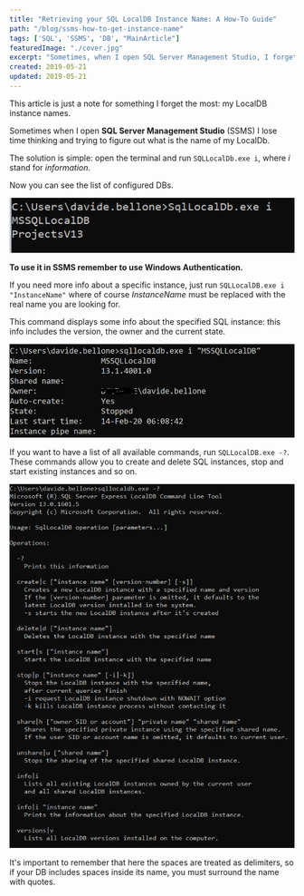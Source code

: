 ```yaml
---
title: "Retrieving your SQL LocalDB Instance Name: A How-To Guide"
path: "/blog/ssms-how-to-get-instance-name"
tags: ['SQL', 'SSMS', 'DB', "MainArticle"]
featuredImage: "./cover.jpg"
excerpt: "Sometimes, when I open SQL Server Management Studio, I forget about my Local DB instance name. Here's how to retrieve it."
created: 2019-05-21
updated: 2019-05-21
---
```


This article is just a note for something I forget the most: my LocalDB instance names.

Sometimes when I open __SQL Server Management Studio__ (SSMS) I lose time thinking and trying to figure out what is the name of my LocalDb.

The solution is simple: open the terminal and run `SQLLocalDb.exe i`, where _i_ stand for _information_.

Now you can see the list of configured DBs.

![SQLLocalDb.exe i result](./ssms_result.png "SQLLocalDb result")

__To use it in SSMS remember to use Windows Authentication.__

If you need more info about a specific instance, just run `SQLLocalDB.exe i "InstanceName"` where of course _InstanceName_ must be replaced with the real name you are looking for.

This command displays some info about the specified SQL instance: this info includes the version, the owner and the current state.

![SQL instance details](./ssms_instance_details.png "SQL instance details")

If you want to have a list of all available commands, run `SQLLocalDB.exe -?`. These commands allow you to create and delete SQL instances, stop and start existing instances and so on.

![SQLLocalDB command options](./ssms_command_help.png "SQLLocalDb command options")

It's important to remember that here the spaces are treated as delimiters, so if your DB includes spaces inside its name, you must surround the name with quotes.
